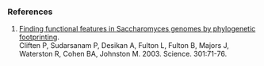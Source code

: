 ### References

1.  [Finding functional features in Saccharomyces genomes by
    phylogenetic
    footprinting](http://europepmc.org/abstract/MED/12775844).\
    Cliften P, Sudarsanam P, Desikan A, Fulton L, Fulton B, Majors J,
    Waterston R, Cohen BA, Johnston M. 2003. Science. 301:71-76.
